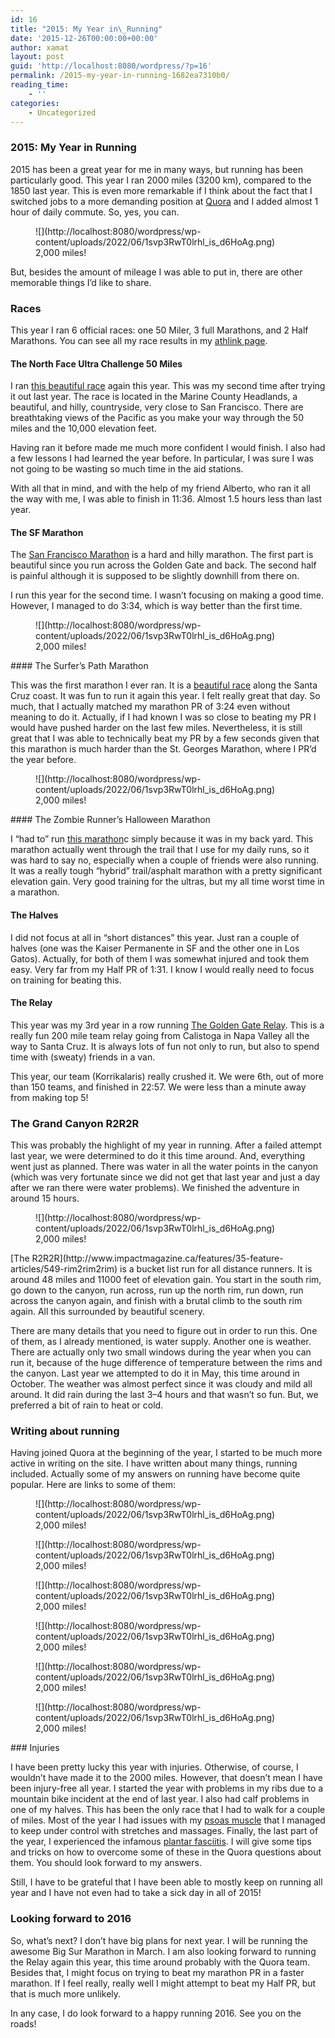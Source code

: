 ```yaml
---
id: 16
title: "2015: My Year in\_Running"
date: '2015-12-26T00:00:00+00:00'
author: xamat
layout: post
guid: 'http://localhost:8080/wordpress/?p=16'
permalink: /2015-my-year-in-running-1682ea7310b0/
reading_time:
    - ''
categories:
    - Uncategorized
---
```


### 2015: My Year in Running

2015 has been a great year for me in many ways, but running has been particularly good. This year I ran 2000 miles (3200 km), compared to the 1850 last year. This is even more remarkable if I think about the fact that I switched jobs to a more demanding position at [Quora](http://www.quora.com) and I added almost 1 hour of daily commute. So, yes, you can.

<figure>![](http://localhost:8080/wordpress/wp-content/uploads/2022/06/1svp3RwT0lrhl_is_d6HoAg.png)<figcaption>2,000 miles!</figcaption></figure>But, besides the amount of mileage I was able to put in, there are other memorable things I’d like to share.

### Races

This year I ran 6 official races: one 50 Miler, 3 full Marathons, and 2 Half Marathons. You can see all my race results in my [athlink page](http://www.athlinks.com/athletes/167221250).

#### The North Face Ultra Challenge 50 Miles

I ran [this beautiful race](https://www.thenorthface.com/get-outdoors/endurance-challenge/california.html) again this year. This was my second time after trying it out last year. The race is located in the Marine County Headlands, a beautiful, and hilly, countryside, very close to San Francisco. There are breathtaking views of the Pacific as you make your way through the 50 miles and the 10,000 elevation feet.

Having ran it before made me much more confident I would finish. I also had a few lessons I had learned the year before. In particular, I was sure I was not going to be wasting so much time in the aid stations.

With all that in mind, and with the help of my friend Alberto, who ran it all the way with me, I was able to finish in 11:36. Almost 1.5 hours less than last year.

#### The SF Marathon

The [San Francisco Marathon](http://www.thesfmarathon.com/?utm_source=google&utm_medium=cpc&utm_content=twoonesix&utm_campaign=scenic_race) is a hard and hilly marathon. The first part is beautiful since you run across the Golden Gate and back. The second half is painful although it is supposed to be slightly downhill from there on.

I run this year for the second time. I wasn’t focusing on making a good time. However, I managed to do 3:34, which is way better than the first time.

<figure>![](http://localhost:8080/wordpress/wp-content/uploads/2022/06/1svp3RwT0lrhl_is_d6HoAg.png)<figcaption>2,000 miles!</figcaption></figure>#### The Surfer’s Path Marathon

This was the first marathon I ever ran. It is a [beautiful race](http://www.surferspathmarathon.com/) along the Santa Cruz coast. It was fun to run it again this year. I felt really great that day. So much, that I actually matched my marathon PR of 3:24 even without meaning to do it. Actually, if I had known I was so close to beating my PR I would have pushed harder on the last few miles. Nevertheless, it is still great that I was able to technically beat my PR by a few seconds given that this marathon is much harder than the St. Georges Marathon, where I PR’d the year before.

<figure>![](http://localhost:8080/wordpress/wp-content/uploads/2022/06/1svp3RwT0lrhl_is_d6HoAg.png)<figcaption>2,000 miles!</figcaption></figure>#### The Zombie Runner’s Halloween Marathon

I “had to” run [this marathon](http://www.coastaltrailruns.com/h_halloween.html)c simply because it was in my back yard. This marathon actually went through the trail that I use for my daily runs, so it was hard to say no, especially when a couple of friends were also running. It was a really tough “hybrid” trail/asphalt marathon with a pretty significant elevation gain. Very good training for the ultras, but my all time worst time in a marathon.

#### The Halves

I did not focus at all in “short distances” this year. Just ran a couple of halves (one was the Kaiser Permanente in SF and the other one in Los Gatos). Actually, for both of them I was somewhat injured and took them easy. Very far from my Half PR of 1:31. I know I would really need to focus on training for beating this.

#### The Relay

This year was my 3rd year in a row running [The Golden Gate Relay](http://www.therelay.com/). This is a really fun 200 mile team relay going from Calistoga in Napa Valley all the way to Santa Cruz. It is always lots of fun not only to run, but also to spend time with (sweaty) friends in a van.

This year, our team (Korrikalaris) really crushed it. We were 6th, out of more than 150 teams, and finished in 22:57. We were less than a minute away from making top 5!

### The Grand Canyon R2R2R

This was probably the highlight of my year in running. After a failed attempt last year, we were determined to do it this time around. And, everything went just as planned. There was water in all the water points in the canyon (which was very fortunate since we did not get that last year and just a day after we ran there were water problems). We finished the adventure in around 15 hours.

<figure>![](http://localhost:8080/wordpress/wp-content/uploads/2022/06/1svp3RwT0lrhl_is_d6HoAg.png)<figcaption>2,000 miles!</figcaption></figure>[The R2R2R](http://www.impactmagazine.ca/features/35-feature-articles/549-rim2rim2rim) is a bucket list run for all distance runners. It is around 48 miles and 11000 feet of elevation gain. You start in the south rim, go down to the canyon, run across, run up the north rim, run down, run across the canyon again, and finish with a brutal climb to the south rim again. All this surrounded by beautiful scenery.

There are many details that you need to figure out in order to run this. One of them, as I already mentioned, is water supply. Another one is weather. There are actually only two small windows during the year when you can run it, because of the huge difference of temperature between the rims and the canyon. Last year we attempted to do it in May, this time around in October. The weather was almost perfect since it was cloudy and mild all around. It did rain during the last 3–4 hours and that wasn’t so fun. But, we preferred a bit of rain to heat or cold.

### Writing about running

Having joined Quora at the beginning of the year, I started to be much more active in writing on the site. I have written about many things, running included. Actually some of my answers on running have become quite popular. Here are links to some of them:

<figure>![](http://localhost:8080/wordpress/wp-content/uploads/2022/06/1svp3RwT0lrhl_is_d6HoAg.png)<figcaption>2,000 miles!</figcaption></figure><figure>![](http://localhost:8080/wordpress/wp-content/uploads/2022/06/1svp3RwT0lrhl_is_d6HoAg.png)<figcaption>2,000 miles!</figcaption></figure><figure>![](http://localhost:8080/wordpress/wp-content/uploads/2022/06/1svp3RwT0lrhl_is_d6HoAg.png)<figcaption>2,000 miles!</figcaption></figure><figure>![](http://localhost:8080/wordpress/wp-content/uploads/2022/06/1svp3RwT0lrhl_is_d6HoAg.png)<figcaption>2,000 miles!</figcaption></figure><figure>![](http://localhost:8080/wordpress/wp-content/uploads/2022/06/1svp3RwT0lrhl_is_d6HoAg.png)<figcaption>2,000 miles!</figcaption></figure><figure>![](http://localhost:8080/wordpress/wp-content/uploads/2022/06/1svp3RwT0lrhl_is_d6HoAg.png)<figcaption>2,000 miles!</figcaption></figure>### Injuries

I have been pretty lucky this year with injuries. Otherwise, of course, I wouldn’t have made it to the 2000 miles. However, that doesn’t mean I have been injury-free all year. I started the year with problems in my ribs due to a mountain bike incident at the end of last year. I also had calf problems in one of my halves. This has been the only race that I had to walk for a couple of miles. Most of the year I had issues with my [psoas muscle](https://en.wikipedia.org/wiki/Psoas_major_muscle) that I managed to keep under control with stretches and massages. Finally, the last part of the year, I experienced the infamous [plantar fasciitis](http://www.mayoclinic.org/diseases-conditions/plantar-fasciitis/basics/definition/con-20025664). I will give some tips and tricks on how to overcome some of these in the Quora questions about them. You should look forward to my answers.

Still, I have to be grateful that I have been able to mostly keep on running all year and I have not even had to take a sick day in all of 2015!

### Looking forward to 2016

So, what’s next? I don’t have big plans for next year. I will be running the awesome Big Sur Marathon in March. I am also looking forward to running the Relay again this year, this time around probably with the Quora team. Besides that, I might focus on trying to beat my marathon PR in a faster marathon. If I feel really, really well I might attempt to beat my Half PR, but that is much more unlikely.

In any case, I do look forward to a happy running 2016. See you on the roads!